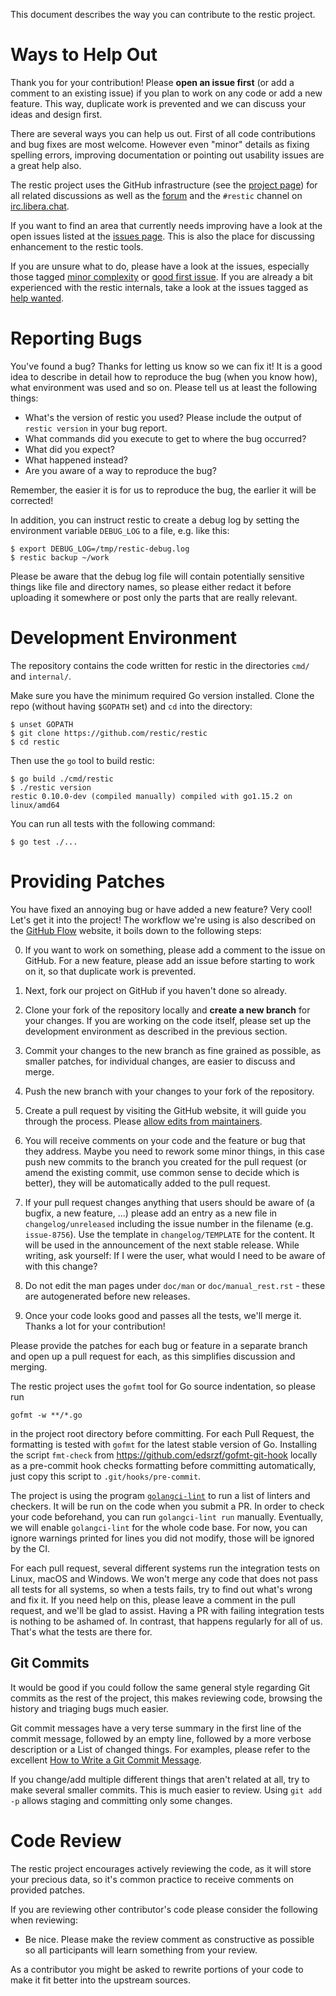 This document describes the way you can contribute to the restic project.

Ways to Help Out
================

Thank you for your contribution! Please **open an issue first** (or add a
comment to an existing issue) if you plan to work on any code or add a new
feature. This way, duplicate work is prevented and we can discuss your ideas
and design first.

There are several ways you can help us out. First of all code contributions and
bug fixes are most welcome. However even "minor" details as fixing spelling
errors, improving documentation or pointing out usability issues are a great
help also.

The restic project uses the GitHub infrastructure (see the
[project page](https://github.com/restic/restic)) for all related discussions
as well as the [forum](https://forum.restic.net/) and the `#restic` channel
on [irc.libera.chat](https://kiwiirc.com/nextclient/#ircs://irc.libera.chat:6697/#restic).

If you want to find an area that currently needs improving have a look at the
open issues listed at the
[issues page](https://github.com/restic/restic/issues). This is also the place
for discussing enhancement to the restic tools.

If you are unsure what to do, please have a look at the issues, especially
those tagged
[minor complexity](https://github.com/restic/restic/labels/help%3A%20minor%20complexity)
or [good first issue](https://github.com/restic/restic/labels/help%3A%20good%20first%20issue).
If you are already a bit experienced with the restic internals, take a look
at the issues tagged as [help wanted](https://github.com/restic/restic/labels/help%3A%20wanted).


Reporting Bugs
==============

You've found a bug? Thanks for letting us know so we can fix it! It is a good
idea to describe in detail how to reproduce the bug (when you know how), what
environment was used and so on. Please tell us at least the following things:

 * What's the version of restic you used? Please include the output of
   `restic version` in your bug report.
 * What commands did you execute to get to where the bug occurred?
 * What did you expect?
 * What happened instead?
 * Are you aware of a way to reproduce the bug?

Remember, the easier it is for us to reproduce the bug, the earlier it will be
corrected!

In addition, you can instruct restic to create a debug log by setting the
environment variable `DEBUG_LOG` to a file, e.g. like this:

    $ export DEBUG_LOG=/tmp/restic-debug.log
    $ restic backup ~/work

Please be aware that the debug log file will contain potentially sensitive
things like file and directory names, so please either redact it before
uploading it somewhere or post only the parts that are really relevant.


Development Environment
=======================

The repository contains the code written for restic in the directories
`cmd/` and `internal/`.

Make sure you have the minimum required Go version installed. Clone the repo
(without having `$GOPATH` set) and `cd` into the directory:

    $ unset GOPATH
    $ git clone https://github.com/restic/restic
    $ cd restic

Then use the `go` tool to build restic:

    $ go build ./cmd/restic
    $ ./restic version
    restic 0.10.0-dev (compiled manually) compiled with go1.15.2 on linux/amd64

You can run all tests with the following command:

    $ go test ./...

Providing Patches
=================

You have fixed an annoying bug or have added a new feature? Very cool! Let's
get it into the project! The workflow we're using is also described on the
[GitHub Flow](https://guides.github.com/introduction/flow/) website, it boils
down to the following steps:

 0. If you want to work on something, please add a comment to the issue on
    GitHub. For a new feature, please add an issue before starting to work on
    it, so that duplicate work is prevented.

 1. Next, fork our project on GitHub if you haven't done so already.

 2. Clone your fork of the repository locally and **create a new branch** for
    your changes. If you are working on the code itself, please set up the
    development environment as described in the previous section.

 3. Commit your changes to the new branch as fine grained as possible, as
    smaller patches, for individual changes, are easier to discuss and merge.

 4. Push the new branch with your changes to your fork of the repository.

 5. Create a pull request by visiting the GitHub website, it will guide you
    through the process. Please [allow edits from maintainers](https://help.github.com/en/github/collaborating-with-issues-and-pull-requests/allowing-changes-to-a-pull-request-branch-created-from-a-fork).

 6. You will receive comments on your code and the feature or bug that they
    address. Maybe you need to rework some minor things, in this case push new
    commits to the branch you created for the pull request (or amend the
    existing commit, use common sense to decide which is better), they will be
    automatically added to the pull request.

 7. If your pull request changes anything that users should be aware of
    (a bugfix, a new feature, ...) please add an entry as a new file in
    `changelog/unreleased` including the issue number in the filename (e.g.
    `issue-8756`). Use the template in `changelog/TEMPLATE` for the content.
    It will be used in the announcement of the next stable release. While
    writing, ask yourself: If I were the user, what would I need to be aware
    of with this change?

 8. Do not edit the man pages under `doc/man` or `doc/manual_rest.rst` -
    these are autogenerated before new releases.

 9. Once your code looks good and passes all the tests, we'll merge it. Thanks
    a lot for your contribution!

Please provide the patches for each bug or feature in a separate branch and
open up a pull request for each, as this simplifies discussion and merging.

The restic project uses the `gofmt` tool for Go source indentation, so please
run

    gofmt -w **/*.go

in the project root directory before committing. For each Pull Request, the
formatting is tested with `gofmt` for the latest stable version of Go.
Installing the script `fmt-check` from https://github.com/edsrzf/gofmt-git-hook
locally as a pre-commit hook checks formatting before committing automatically,
just copy this script to `.git/hooks/pre-commit`.

The project is using the program
[`golangci-lint`](https://github.com/golangci/golangci-lint) to run a list of
linters and checkers. It will be run on the code when you submit a PR. In order
to check your code beforehand, you can run `golangci-lint run` manually.
Eventually, we will enable `golangci-lint` for the whole code base. For now,
you can ignore warnings printed for lines you did not modify, those will be
ignored by the CI.

For each pull request, several different systems run the integration tests on
Linux, macOS and Windows. We won't merge any code that does not pass all tests
for all systems, so when a tests fails, try to find out what's wrong and fix
it. If you need help on this, please leave a comment in the pull request, and
we'll be glad to assist. Having a PR with failing integration tests is nothing
to be ashamed of. In contrast, that happens regularly for all of us. That's
what the tests are there for.

Git Commits
-----------

It would be good if you could follow the same general style regarding Git
commits as the rest of the project, this makes reviewing code, browsing the
history and triaging bugs much easier.

Git commit messages have a very terse summary in the first line of the commit
message, followed by an empty line, followed by a more verbose description or a
List of changed things. For examples, please refer to the excellent [How to
Write a Git Commit Message](https://chris.beams.io/posts/git-commit/).

If you change/add multiple different things that aren't related at all, try to
make several smaller commits. This is much easier to review. Using `git add -p`
allows staging and committing only some changes.

Code Review
===========

The restic project encourages actively reviewing the code, as it will store
your precious data, so it's common practice to receive comments on provided
patches.

If you are reviewing other contributor's code please consider the following
when reviewing:

* Be nice. Please make the review comment as constructive as possible so all
  participants will learn something from your review.

As a contributor you might be asked to rewrite portions of your code to make it
fit better into the upstream sources.
